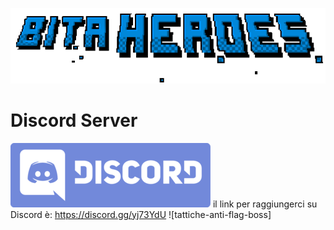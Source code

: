 <!-- TITLE: Bita Wiki -->
<!-- SUBTITLE: Pagina Generale -->
![Bita Heroes](/uploads/bita-heroes.png "Bita Heroes")
# Discord Server
![Discord Logo Wordmark Wnc](/uploads/discord-logo-wordmark-wnc.png "Discord Logo Wordmark Wnc")
il link per raggiungerci su Discord è:  https://discord.gg/yj73YdU
![tattiche-anti-flag-boss]